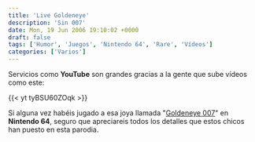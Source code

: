 ```yaml
---
title: 'Live Goldeneye'
description: 'Sin 007'
date: Mon, 19 Jun 2006 19:10:02 +0000
draft: false
tags: ['Humor', 'Juegos', 'Nintendo 64', 'Rare', 'Vídeos']
categories: ['Varios']
---
```


Servicios como **YouTube** son grandes gracias a la gente que sube vídeos como este:

{{< yt tyBSU60ZOqk >}}

Si alguna vez habéis jugado a esa joya llamada "[Goldeneye 007](https://en.wikipedia.org/wiki/GoldenEye_007)" en **Nintendo 64**, seguro que apreciareis todos los detalles que estos chicos han puesto en esta parodia.